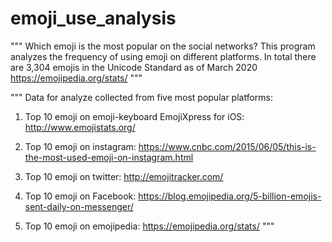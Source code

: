 # emoji_use_analysis
"""
Which emoji is the most popular on the social networks?
This program analyzes the frequency of using emoji on
different platforms.
In total there are 3,304 emojis in the Unicode Standard as of March 2020
https://emojipedia.org/stats/
"""

"""
Data for analyze collected from five most popular platforms:
1. Top 10 emoji on emoji-keyboard EmojiXpress for iOS:
http://www.emojistats.org/

2. Top 10 emoji on instagram:
https://www.cnbc.com/2015/06/05/this-is-the-most-used-emoji-on-instagram.html

3. Top 10 emoji on twitter:
http://emojitracker.com/

4. Top 10 emoji on Facebook:
https://blog.emojipedia.org/5-billion-emojis-sent-daily-on-messenger/

5. Top 10 emoji on emojipedia:
https://emojipedia.org/stats/
"""
